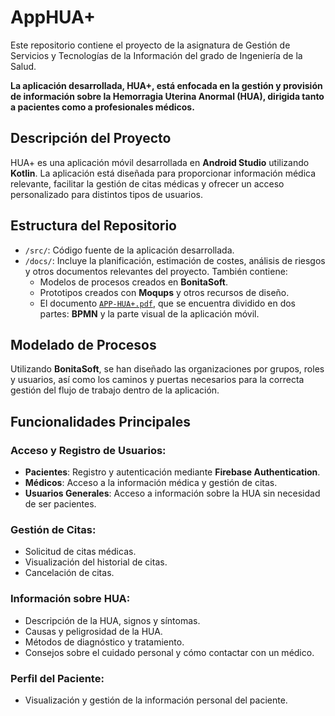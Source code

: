 # AppHUA+

Este repositorio contiene el proyecto de la asignatura de Gestión de Servicios y Tecnologías de la Información del grado de Ingeniería de la Salud.

**La aplicación desarrollada, HUA+, está enfocada en la gestión y provisión de información sobre la Hemorragia Uterina Anormal (HUA), dirigida tanto a pacientes como a profesionales médicos.**

## Descripción del Proyecto

HUA+ es una aplicación móvil desarrollada en **Android Studio** utilizando **Kotlin**. La aplicación está diseñada para proporcionar información médica relevante, facilitar la gestión de citas médicas y ofrecer un acceso personalizado para distintos tipos de usuarios.

## Estructura del Repositorio

- `/src/`: Código fuente de la aplicación desarrollada.
- `/docs/`: Incluye la planificación, estimación de costes, análisis de riesgos y otros documentos relevantes del proyecto. También contiene:
  - Modelos de procesos creados en **BonitaSoft**.
  - Prototipos creados con **Moqups** y otros recursos de diseño.
  - El documento [`APP-HUA+.pdf`](docs/APP-HUA+.pdf), que se encuentra dividido en dos partes: **BPMN** y la parte visual de la aplicación móvil. 

## Modelado de Procesos

Utilizando **BonitaSoft**, se han diseñado las organizaciones por grupos, roles y usuarios, así como los caminos y puertas necesarios para la correcta gestión del flujo de trabajo dentro de la aplicación.

## Funcionalidades Principales

### Acceso y Registro de Usuarios:

- **Pacientes**: Registro y autenticación mediante **Firebase Authentication**.
- **Médicos**: Acceso a la información médica y gestión de citas.
- **Usuarios Generales**: Acceso a información sobre la HUA sin necesidad de ser pacientes.

### Gestión de Citas:

- Solicitud de citas médicas.
- Visualización del historial de citas.
- Cancelación de citas.

### Información sobre HUA:

- Descripción de la HUA, signos y síntomas.
- Causas y peligrosidad de la HUA.
- Métodos de diagnóstico y tratamiento.
- Consejos sobre el cuidado personal y cómo contactar con un médico.

### Perfil del Paciente:

- Visualización y gestión de la información personal del paciente.
